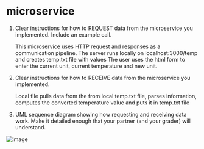 # microservice
1.	Clear instructions for how to REQUEST data from the microservice you implemented. Include an example call.

    This microservice uses HTTP request and responses as a communication pipeline. The server runs locally on localhost:3000/temp and creates temp.txt file         with values  The user uses the html form to enter the current unit, current temperature and new unit. 

2.	Clear instructions for how to RECEIVE data from the microservice you implemented.

    Local file pulls data from the from local temp.txt file, parses information, computes the converted temperature value and puts it in temp.txt file

3.	UML sequence diagram showing how requesting and receiving data work. Make it detailed enough that your partner (and your grader) will understand. 


![image](https://user-images.githubusercontent.com/114334955/219305828-dd073e9a-e9e3-47e1-be62-3129bc202e7b.png)
